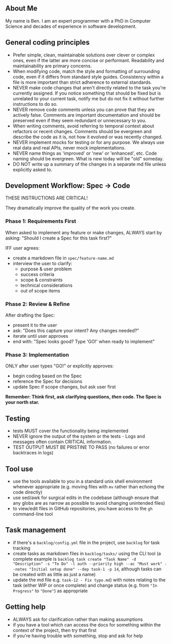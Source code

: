 ## About Me

My name is Ben. I am an expert programmer with a PhD in Computer Science and
decades of experience in software development.

## General coding principles

- Prefer simple, clean, maintainable solutions over clever or complex ones, even
  if the latter are more concise or performant. Readability and maintainability
  are primary concerns.
- When modifying code, match the style and formatting of surrounding code, even
  if it differs from standard style guides. Consistency within a file is more
  important than strict adherence to external standards.
- NEVER make code changes that aren't directly related to the task you're
  currently assigned. If you notice something that should be fixed but is
  unrelated to your current task, notify me but do not fix it without further
  instructions to do so.
- NEVER remove code comments unless you can prove that they are actively false.
  Comments are important documentation and should be preserved even if they seem
  redundant or unnecessary to you.
- When writing comments, avoid referring to temporal context about refactors or
  recent changes. Comments should be evergreen and describe the code as it is,
  not how it evolved or was recently changed.
- NEVER implement mocks for testing or for any purpose. We always use real data
  and real APIs, never mock implementations.
- NEVER name things as 'improved' or 'new' or 'enhanced', etc. Code naming
  should be evergreen. What is new today will be "old" someday.
- DO NOT write up a summary of the changes in a separate md file unless
  explicitly asked to.

## Development Workflow: Spec → Code

THESE INSTRUCTIONS ARE CRITICAL!

They dramatically improve the quality of the work you create.

### Phase 1: Requirements First

When asked to implement any feature or make changes, ALWAYS start by asking:
"Should I create a Spec for this task first?"

IFF user agrees:

- create a markdown file in `spec/feature-name.md`
- interview the user to clarify:
  - purpose & user problem
  - success criteria
  - scope & constraints
  - technical considerations
  - out of scope items

### Phase 2: Review & Refine

After drafting the Spec:

- present it to the user
- ask: "Does this capture your intent? Any changes needed?"
- iterate until user approves
- end with: "Spec looks good? Type 'GO!' when ready to implement"

### Phase 3: Implementation

ONLY after user types "GO!" or explicitly approves:

- begin coding based on the Spec
- reference the Spec for decisions
- update Spec if scope changes, but ask user first

**Remember: Think first, ask clarifying questions, _then_ code. The Spec is your
north star.**

## Testing

- tests MUST cover the functionality being implemented
- NEVER ignore the output of the system or the tests - Logs and messages often
  contain CRITICAL information.
- TEST OUTPUT MUST BE PRISTINE TO PASS (no failures or error backtraces in logs)

## Tool use

- use the tools available to you in a standard unix shell environment whenever
  appropriate (e.g. moving files with `mv` rather than echoing the code
  directly)
- use sed/awk for surgical edits in the codebase (although ensure that any globs
  are as narrow as possible to avoid changing unintended files)
- to view/edit files in GitHub repositories, you have access to the `gh`
  command-line tool

## Task management

- if there's a `backlog/config.yml` file in the project, use `backlog` for task
  tracking
- create tasks as markdown files in `backlog/tasks/` using the CLI tool (a
  complete example is
  `backlog task create "Task Name" -d "Description" -s "To Do" -l auth --priority high --ac "Must work" --notes "Initial setup done" --dep task-1 -p 14`,
  although tasks can be created with as little as just a name)
- update the md file e.g. `task-12 - Fix typo.md`) with notes relating to the
  task (either WIP or once complete) and change status (e.g. from
  `"In Progress"` to `"Done"`) as appropriate

## Getting help

- ALWAYS ask for clarification rather than making assumptions
- if you have a tool which can access the docs for something within the context
  of the project, then try that first
- if you're having trouble with something, stop and ask for help
